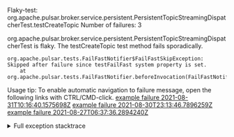         
Flaky-test: org.apache.pulsar.broker.service.persistent.PersistentTopicStreamingDispatcherTest.testCreateTopic
Number of failures: 3

org.apache.pulsar.broker.service.persistent.PersistentTopicStreamingDispatcherTest is flaky. The testCreateTopic test method fails sporadically.

```
org.apache.pulsar.tests.FailFastNotifier$FailFastSkipException: Skipped after failure since testFailFast system property is set.
	at org.apache.pulsar.tests.FailFastNotifier.beforeInvocation(FailFastNotifier.java:88)

```

Usage tip: To enable automatic navigation to failure message, open the following links with CTRL/CMD-click.
[example failure 2021-08-31T10:16:40.1575698Z](https://github.com/apache/pulsar/runs/3471501156?check_suite_focus=true#step:10:1721)
[example failure 2021-08-30T23:13:46.7896259Z](https://github.com/apache/pulsar/runs/3467152431?check_suite_focus=true#step:9:995)
[example failure 2021-08-27T06:37:36.2894240Z](https://github.com/apache/pulsar/runs/3440411059?check_suite_focus=true#step:9:2917)


<details>
<summary>Full exception stacktrace</summary>
<code><pre>
org.apache.pulsar.tests.FailFastNotifier$FailFastSkipException: Skipped after failure since testFailFast system property is set.
	at org.apache.pulsar.tests.FailFastNotifier.beforeInvocation(FailFastNotifier.java:88)

</pre></code>
</details>

